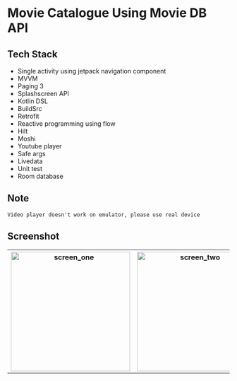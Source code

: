 # Movie Catalogue Using Movie DB API
## Tech Stack
- Single activity using jetpack navigation component
- MVVM
- Paging 3
- Splashscreen API
- Kotlin DSL
- BuildSrc
- Retrofit
- Reactive programming using flow
- Hilt
- Moshi
- Youtube player
- Safe args
- Livedata
- Unit test
- Room database

## Note
```
Video player doesn't work on emulator, please use real device
```

## Screenshot
<table style="width:100%">
  <tr>
    <th><img width="270" alt="screen_one" src="https://github.com/dapoi/MovTube/assets/68842666/779c54a9-3ae3-4e16-9e41-1807f3b55045"></th>
    <th><img width="270" alt="screen_two" src="https://github.com/dapoi/MovTube/assets/68842666/c8bfbecc-193c-4296-ae68-eaee00ffc877"></th>
    <th><img width="270" alt="screen_three" src="https://github.com/dapoi/MovTube/assets/68842666/ade5044a-ea86-4683-8d30-d39812d2b401"></th>
    <th><img width="270" alt="screen_three" src="https://github.com/dapoi/MovTube/assets/68842666/e4bf6896-4f40-44fb-9fe9-817b1236079d"></th>
  </tr>
</table>
